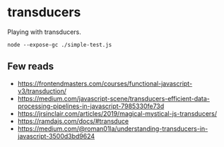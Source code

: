 # transducers

Playing with transducers.

```
node --expose-gc ./simple-test.js
```

## Few reads

- https://frontendmasters.com/courses/functional-javascript-v3/transduction/
- https://medium.com/javascript-scene/transducers-efficient-data-processing-pipelines-in-javascript-7985330fe73d
- https://jrsinclair.com/articles/2019/magical-mystical-js-transducers/
- https://ramdajs.com/docs/#transduce
- https://medium.com/@roman01la/understanding-transducers-in-javascript-3500d3bd9624
